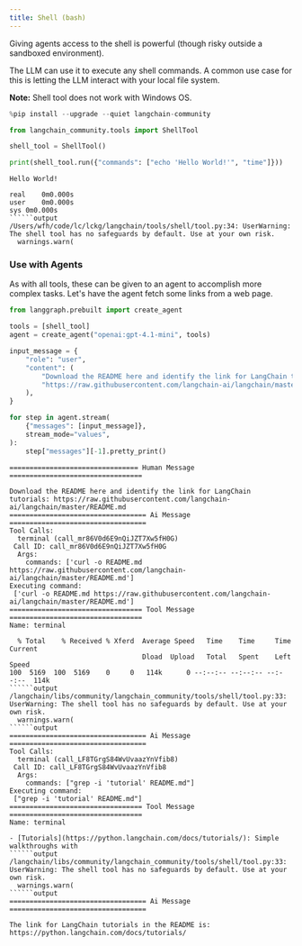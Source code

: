 ```yaml
---
title: Shell (bash)
---
```


Giving agents access to the shell is powerful (though risky outside a sandboxed environment).

The LLM can use it to execute any shell commands. A common use case for this is letting the LLM interact with your local file system.

**Note:** Shell tool does not work with Windows OS.


```python
%pip install --upgrade --quiet langchain-community
```


```python
from langchain_community.tools import ShellTool

shell_tool = ShellTool()
```


```python
print(shell_tool.run({"commands": ["echo 'Hello World!'", "time"]}))
```
```output
Hello World!

real	0m0.000s
user	0m0.000s
sys	0m0.000s
``````output
/Users/wfh/code/lc/lckg/langchain/tools/shell/tool.py:34: UserWarning: The shell tool has no safeguards by default. Use at your own risk.
  warnings.warn(
```
### Use with Agents

As with all tools, these can be given to an agent to accomplish more complex tasks. Let's have the agent fetch some links from a web page.


```python
from langgraph.prebuilt import create_agent

tools = [shell_tool]
agent = create_agent("openai:gpt-4.1-mini", tools)

input_message = {
    "role": "user",
    "content": (
        "Download the README here and identify the link for LangChain tutorials: "
        "https://raw.githubusercontent.com/langchain-ai/langchain/master/README.md"
    ),
}

for step in agent.stream(
    {"messages": [input_message]},
    stream_mode="values",
):
    step["messages"][-1].pretty_print()
```
```output
================================ Human Message =================================

Download the README here and identify the link for LangChain tutorials: https://raw.githubusercontent.com/langchain-ai/langchain/master/README.md
================================== Ai Message ==================================
Tool Calls:
  terminal (call_mr86V0d6E9nQiJZT7Xw5fH0G)
 Call ID: call_mr86V0d6E9nQiJZT7Xw5fH0G
  Args:
    commands: ['curl -o README.md https://raw.githubusercontent.com/langchain-ai/langchain/master/README.md']
Executing command:
 ['curl -o README.md https://raw.githubusercontent.com/langchain-ai/langchain/master/README.md']
================================= Tool Message =================================
Name: terminal

  % Total    % Received % Xferd  Average Speed   Time    Time     Time  Current
                                 Dload  Upload   Total   Spent    Left  Speed
100  5169  100  5169    0     0   114k      0 --:--:-- --:--:-- --:--:--  114k
``````output
/langchain/libs/community/langchain_community/tools/shell/tool.py:33: UserWarning: The shell tool has no safeguards by default. Use at your own risk.
  warnings.warn(
``````output
================================== Ai Message ==================================
Tool Calls:
  terminal (call_LF8TGrgS84WvUvaazYnVfib8)
 Call ID: call_LF8TGrgS84WvUvaazYnVfib8
  Args:
    commands: ["grep -i 'tutorial' README.md"]
Executing command:
 ["grep -i 'tutorial' README.md"]
================================= Tool Message =================================
Name: terminal

- [Tutorials](https://python.langchain.com/docs/tutorials/): Simple walkthroughs with
``````output
/langchain/libs/community/langchain_community/tools/shell/tool.py:33: UserWarning: The shell tool has no safeguards by default. Use at your own risk.
  warnings.warn(
``````output
================================== Ai Message ==================================

The link for LangChain tutorials in the README is: https://python.langchain.com/docs/tutorials/
```

```python

```
